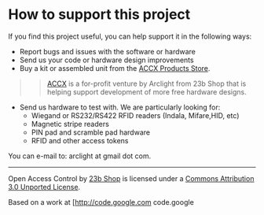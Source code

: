 # How to support this project #

If you find this project useful, you can help support it in the following ways:


  * Report bugs and issues with the software or hardware
  * Send us your code or hardware design improvements
  * Buy a kit or assembled unit from the [ACCX Products Store](http://www.accxproducts.com/content/?page_id=63).
> > [ACCX](http://www.accxproducts.com) is a for-profit venture by Arclight from 23b Shop that is helping support development of more free hardware designs.
  * Send us hardware to test with. We are particularly looking for:
    * Wiegand or RS232/RS422 RFID readers (Indala, Mifare,HID, etc)
    * Magnetic stripe readers
    * PIN pad and scramble pad hardware
    * RFID and other access tokens

You can e-mail to: arclight at gmail dot com.


---

Open Access Control by [23b Shop](http://shop.23b.org) is licensed under a [Commons Attribution 3.0 Unported License](http://creativecommons.org/licenses/by/3.0/Creative).

Based on a work at [http://code.google.com code.google